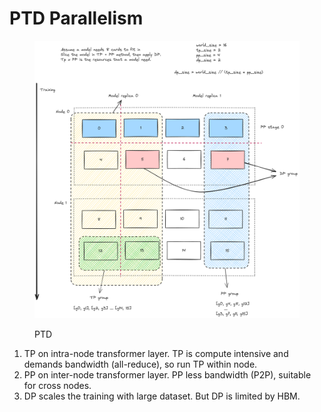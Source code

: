 # PTD Parallelism

<figure><img src="../.gitbook/assets/image (2) (1) (1).png" alt=""><figcaption><p>PTD</p></figcaption></figure>

1. TP on intra-node transformer layer. TP is compute intensive and demands bandwidth (all-reduce), so run TP within node.
2. PP on inter-node transformer layer. PP less bandwidth (P2P), suitable for cross nodes.
3. DP scales the training with large dataset. But DP is limited by HBM.
